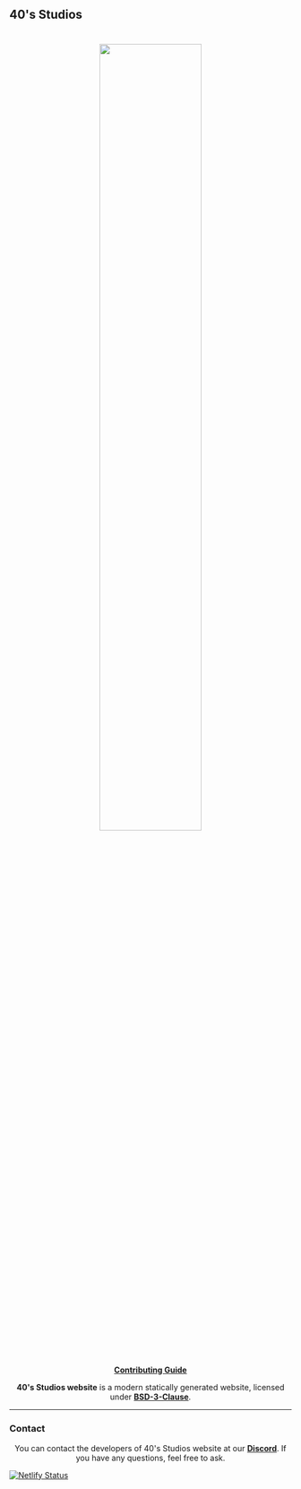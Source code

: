 ## 40's Studios

<h1 align="center">
    <a href="https://github.com/fortiesstudios" target="_blank">
        <img height="60%" width="60%" src="https://raw.githubusercontent.com/fortiesstudios/studio-website/be36ebd5d67c3c595d4888ea0a0e917b41c545fb/src/images/banner-corner-60px.png?token=AR2PKMUHJY3ACPIFYYNFFSLDFCPF2"><br>
    </a>
</h1>

<p align="center">
    <b><a href="CONTRIBUTING.md">Contributing Guide</a></b>
</p>

<p align="center">
   <b>40's Studios website</b> is a modern statically generated website, licensed under <a href="LICENSE.md"><b>BSD-3-Clause</b></a>.
</p>

---

### Contact

<p align="center">
    You can contact the developers of 40's Studios website at our <b><a href="https://discord.gg/XnbXNQM">Discord</a></b>. If you have any questions, feel free to ask.
</p>

[![Netlify Status](https://api.netlify.com/api/v1/badges/2f0829ff-3941-45cd-8e3f-d84c48842de2/deploy-status)](https://app.netlify.com/sites/fortiestudios/deploys)
